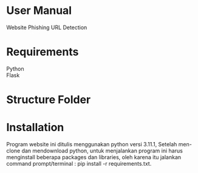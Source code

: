  # User Manual
Website Phishing URL Detection

# Requirements
Python <br>
Flask

# Structure Folder

# Installation
Program website ini ditulis menggunakan python versi 3.11.1, Setelah men-clone dan mendownload python, 
untuk menjalankan program ini harus menginstall beberapa packages dan libraries, 
oleh karena itu jalankan command prompt/terminal : pip install -r requirements.txt.
